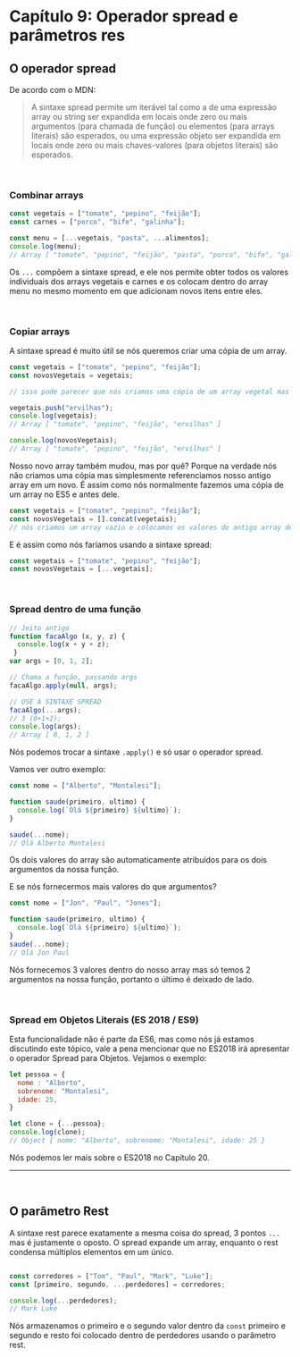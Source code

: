# Capítulo 9: Operador spread e parâmetros res

## O operador spread

De acordo com o MDN:
> A sintaxe spread permite um iterável tal como a de uma expressão array ou string ser expandida em locais onde zero ou mais argumentos (para chamada de função) ou elementos (para arrays literais) são esperados, ou uma expressão objeto ser expandida em locais onde zero ou mais chaves-valores (para objetos literais) são esperados.

&nbsp;

### Combinar arrays

``` js
const vegetais = ["tomate", "pepino", "feijão"];
const carnes = ["porco", "bife", "galinha"];

const menu = [...vegetais, "pasta", ...alimentos];
console.log(menu);
// Array [ "tomate", "pepino", "feijão", "pasta", "porco", "bife", "galinha" ]
```

Os `...` compõem a sintaxe spread, e ele nos permite obter todos os valores individuais dos arrays vegetais e carnes e os colocam dentro do array menu no mesmo momento em que adicionam novos itens entre eles.

&nbsp;

### Copiar arrays

A sintaxe spread é muito útil se nós queremos criar uma cópia de um array.

``` js
const vegetais = ["tomate", "pepino", "feijão"];
const novosVegetais = vegetais;

// isso pode parecer que nós criamos uma cópia de um array vegetal mas veja agora

vegetais.push("ervilhas");
console.log(vegetais);
// Array [ "tomate", "pepino", "feijão", "ervilhas" ]

console.log(novosVegetais);
// Array [ "tomate", "pepino", "feijão", "ervilhas" ]
```

Nosso novo array também mudou, mas por quê? Porque na verdade nós não criamos uma cópia mas simplesmente referenciamos nosso antigo array em um novo.
É assim como nós normalmente fazemos uma cópia de um array no ES5 e antes dele.

``` js
const vegetais = ["tomate", "pepino", "feijão"];
const novosVegetais = [].concat(vegetais);
// nós criamos um array vazio e colocamos os valores do antigo array dentro dele
```

E é assim como nós faríamos usando a sintaxe spread:

``` js
const vegetais = ["tomate", "pepino", "feijão"];
const novosVegetais = [...vegetais];
```

&nbsp;

### Spread dentro de uma função

``` js
// Jeito antigo
function facaAlgo (x, y, z) {
  console.log(x + y + z);
 }
var args = [0, 1, 2];

// Chama a função, passando args
facaAlgo.apply(null, args);

// USE A SINTAXE SPREAD
facaAlgo(...args);
// 3 (0+1+2);
console.log(args);
// Array [ 0, 1, 2 ]
```



Nós podemos trocar a sintaxe `.apply()` e só usar o operador spread.

Vamos ver outro exemplo:

``` js
const nome = ["Alberto", "Montalesi"];

function saude(primeiro, ultimo) {
  console.log(`Olá ${primeiro} ${ultimo}`);
}

saude(...nome);
// Olá Alberto Montalesi
```

Os dois valores do array são automaticamente atribuídos para os dois argumentos da nossa função.

E se nós fornecermos mais valores do que argumentos?

``` js
const nome = ["Jon", "Paul", "Jones"];

function saude(primeiro, ultimo) {
  console.log(`Olá ${primeiro} ${ultimo}`);
}
saude(...nome);
// Olá Jon Paul
```

Nós fornecemos 3 valores dentro do nosso array mas só temos 2 argumentos na nossa função, portanto o último é deixado de lado.

&nbsp;

### Spread em Objetos Literais (ES 2018 / ES9)

Esta funcionalidade não é parte da ES6, mas como nós já estamos discutindo este tópico, vale a pena mencionar que no ES2018 irá apresentar o operador Spread para Objetos.
Vejamos o exemplo:

``` js
let pessoa = {
  nome : "Alberto",
  sobrenome: "Montalesi",
  idade: 25,
}

let clone = {...pessoa};
console.log(clone);
// Object { nome: "Alberto", sobrenome: "Montalesi", idade: 25 }
```

Nós podemos ler mais sobre o ES2018 no Capítulo 20.

---
&nbsp;

## O parâmetro Rest

A sintaxe rest parece exatamente a mesma coisa do spread, 3 pontos `...` mas é justamente o oposto. O spread expande um array, enquanto o rest condensa múltiplos elementos em um único.

```js

const corredores = ["Tom", "Paul", "Mark", "Luke"];
const [primeiro, segundo, ...perdedores] = corredores;

console.log(...perdedores);
// Mark Luke
```

Nós armazenamos o primeiro e o segundo valor dentro da `const` primeiro e segundo e resto foi colocado dentro de perdedores usando o parâmetro rest.
